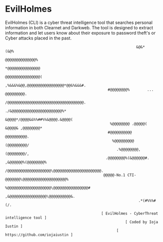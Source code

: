 # EvilHolmes
  EvilHolmes (CLI) is a cyber threat intelligence tool that searches personal information in both Clearnet and Darkweb. 
The tool is designed to extract information and let users know about their exposure to password theft's or Cyber attacks placed in the past.

                                                                &@&*     (&@%
                                                               @@@@@@@@@@@@@@%
                                                              *@@@@@@@@@@@@@@@
                                                              @@@@@@@@@@@@@@@@(
                                                    ,%&&&%&@@,@@@@@@@@@@@@@@@@@*@@&%&&&#.
                                                   #@@@@@@@@%        ...        @@@@@@@@@.
                                                    /@@@@@@@@@@@@@@@@@@@@@@@@@@@@@@@@@@@.
                                                         ./&@@@@@@@@@@@@@@@@@@@@@@@%*
                                                       &@@@@*/@@@@&&%%##%%&@@@@.&@@@@(
                                                    %@@@@@@@@ .@@@@@(   &@@@@& ,@@@@@@@@*
                                                   #@@@@@@@@@@                 @@@@@@@@@@.
                                                     %@@@@@@@@@              (@@@@@@@@@/
                                                       .%@@@@@@@@,         (@@@@@@@@/,
                                                  .@@@@@@@@%(&@@@@@@#. ,&@@@@@@%(@@@@@@@@%
                                                 /@@@@@@@@@@@@@@@@@@@@\@@@@@@@@@@@@@@@@@@@@@@.
                                                 @@@@@-No.1 CTI-@@@@@@@\@@@@@@@@@@@@@@@@@@@@%
                                                    %@@@@@@@@@@@@@@@@@@@@\@@@@@@@@@@@@@@@@#
                                                        ,&@@@@@@@@@@@@@@@@@\@@@@@@@@@@&.
                                                                 .*(#%%%#(/.

                                                [ EvilHolmes - CyberThreat intelligence tool ]
                                                           [ Coded by Ioja Iustin ]
                                                       [ https://github.com/iojaiustin ]

